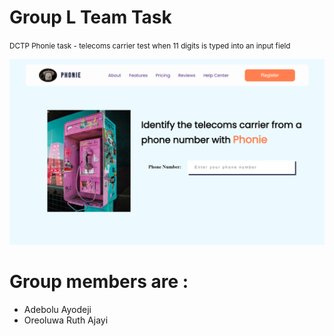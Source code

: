 # Group L Team Task 

<small>DCTP Phonie task - telecoms carrier test when 11 digits is typed into an input field</small>

![Screenshot](./images/deployed.png)


# Group members are :

* Adebolu Ayodeji
* Oreoluwa Ruth Ajayi
